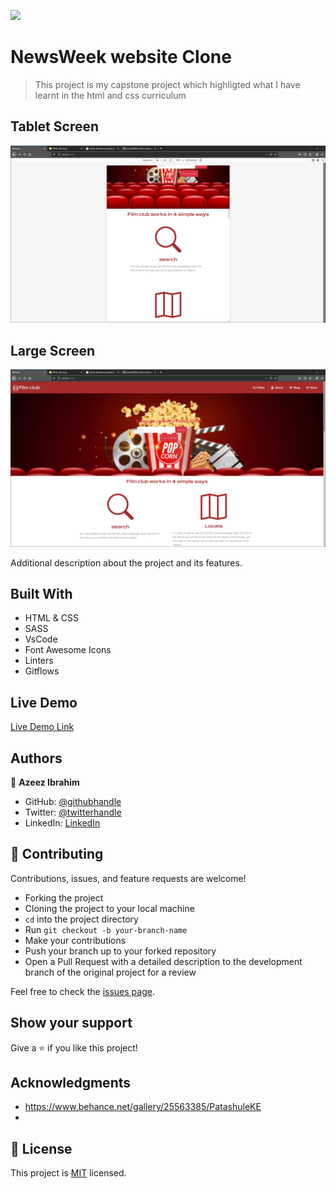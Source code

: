 ![](https://img.shields.io/badge/Microverse-blueviolet)

# NewsWeek website Clone

> This project is my capstone project which highligted what I have learnt in the html and css curriculum

## Tablet Screen
![screenshot](./tab.png)

## Large Screen
![screenshot](./index.png)

Additional description about the project and its features.

## Built With

- HTML & CSS
- SASS
- VsCode
- Font Awesome Icons
- Linters
- Gitflows

## Live Demo

[Live Demo Link](https://kunmi02.github.io/film-club/)


## Authors

👤 **Azeez Ibrahim**

- GitHub: [@githubhandle](https://github.com/kunmi02)
- Twitter: [@twitterhandle](https://twitter.com/akinkunmi006)
- LinkedIn: [LinkedIn](https://linkedin.com/akinkunmi006)

## 🤝 Contributing

Contributions, issues, and feature requests are welcome!

- Forking the project
- Cloning the project to your local machine
- `cd` into the project directory
- Run `git checkout -b your-branch-name`
- Make your contributions
- Push your branch up to your forked repository
- Open a Pull Request with a detailed description to the development branch of the original project for a review

Feel free to check the [issues page](issues/).

## Show your support

Give a ⭐️ if you like this project!

## Acknowledgments

- https://www.behance.net/gallery/25563385/PatashuleKE
-  

## 📝 License

This project is [MIT](lic.url) licensed.
